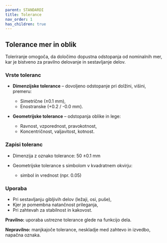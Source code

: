 ```yaml
---
parent: STANDARDI
title: Tolerance
nav_order: 1
has_children: true
---
```


## Tolerance mer in oblik

Toleriranje omogoča, da določimo dopustna odstopanja od nominalnih mer, kar je bistveno za pravilno delovanje in sestavljanje delov.

### Vrste toleranc

* **Dimenzijske tolerance** – dovoljeno odstopanje pri dolžini, višini, premeru:

  * Simetrične (±0.1 mm),
  * Enostranske (+0.2 / -0.0 mm).

* **Geometrijske tolerance** – odstopanja oblike in lege:

  * Ravnost, vzporednost, pravokotnost,
  * Koncentričnost, valjavitost, kotnost.

### Zapisi toleranc

* Dimenzija z oznako tolerance: 50 ±0.1 mm
* Geometrijske tolerance s simbolom v kvadratnem okvirju:

  * simbol in vrednost (npr. 0.05)

### Uporaba

* Pri sestavljanju gibljivih delov (ležaji, osi, puše),
* Kjer je pomembna natančnost prileganja,
* Pri zahtevah za stabilnost in kakovost.

**Pravilno:** uporaba ustrezne tolerance glede na funkcijo dela.

**Nepravilno:** manjkajoče tolerance, neskladje med zahtevo in izvedbo, napačna oznaka.


